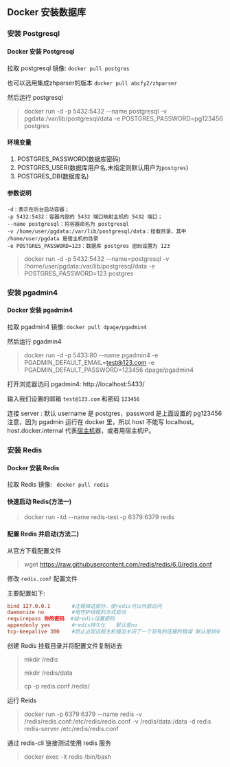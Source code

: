 ## Docker 安装数据库

### 安装 Postgresql

#### Docker 安装 Postgresql

拉取 postgresql 镜像: `docker pull postgres`

也可以选用集成zhparser的版本 `docker pull abcfy2/zhparser`

然后运行 postgresql

> docker run -d -p 5432:5432 --name postgresql -v pgdata:/var/lib/postgresql/data -e POSTGRES_PASSWORD=pg123456 postgres

#### 环境变量

1. POSTGRES_PASSWORD(数据库密码)
2. POSTGRES_USER(数据库用户名,未指定则默认用户为`postgres`)
3. POSTGRES_DB(数据库名)

####  参数说明
```shell
-d：表示在后台启动容器；
-p 5432:5432：容器内部的 5432 端口映射主机的 5432 端口；
--name postgresql：将容器命名为 postgresql
-v /home/user/pgdata:/var/lib/postgresql/data：挂载目录，其中 /home/user/pgdata 是宿主机的目录
-e POSTGRES_PASSWORD=123：数据库 postgres 密码设置为 123
```

> docker run -d -p 5432:5432 --name=postgresql -v /home/user/pgdata:/var/lib/postgresql/data -e POSTGRES_PASSWORD=123 postgres

### 安装 pgadmin4

#### Docker 安装 pgadmin4

拉取 pgadmin4 镜像: `docker pull dpage/pgadmin4`

然后运行 pgadmin4

> docker run -d -p 5433:80 --name pgadmin4 -e PGADMIN_DEFAULT_EMAIL=test@123.com -e PGADMIN_DEFAULT_PASSWORD=123456 dpage/pgadmin4

打开浏览器访问 pgadmin4: http://localhost:5433/

输入我们设置的邮箱 `test@123.com` 和密码 `123456`

连接 server : 默认 username 是 postgres，password 是上面设置的 pg123456 注意，因为 pgadmin 运行在 docker 里，所以 host 不能写 localhost。host.docker.internal 代表[宿主机](https://cloud.tencent.com/product/cdh?from=10680)器，或者用宿主机IP。



### 安装 Redis

#### Docker 安装 Redis

拉取 Redis 镜像: ` docker pull redis`

#### 快速启动 Redis(方法一)

> docker run -itd --name redis-test -p 6379:6379 redis

#### 配置 Redis 并启动(方法二)

从官方下载配置文件

> wget https://raw.githubusercontent.com/redis/redis/6.0/redis.conf

修改 `redis.conf` 配置文件

主要配置如下:

``` conf
bind 127.0.0.1       #注释掉这部分，使redis可以外部访问
daemonize no         #用守护线程的方式启动
requirepass 你的密码  #给redis设置密码
appendonly yes       #redis持久化　　默认是no
tcp-keepalive 300    #防止出现远程主机强迫关闭了一个现有的连接的错误 默认是300
```

创建 Redis 挂载目录并将配置文件复制进去

> mkdir /redis
>
> mkdir /redis/data
>
> cp -p redis.conf /redis/

运行 Reids

> docker run -p 6379:6379 --name redis -v /redis/redis.conf:/etc/redis/redis.conf  -v /redis/data:/data -d redis redis-server /etc/redis/redis.conf

通过 redis-cli 链接测试使用 redis 服务

> docker exec -it redis /bin/bash



